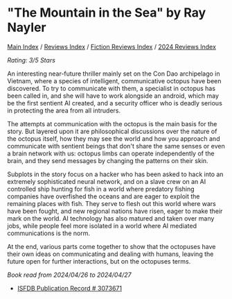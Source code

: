 # "The Mountain in the Sea" by Ray Nayler

[Main Index](../../../README.md) / [Reviews Index](../../README.md) / [Fiction Reviews Index](../README.md) / [2024 Reviews Index](README.md)

*Rating: 3/5 Stars*

An interesting near-future thriller mainly set on the Con Dao archipelago in Vietnam, where a species of intelligent, communicative octopus have been discovered. To try to communicate with them, a specialist in octopus has been called in, and she will have to work alongside an android, which may be the first sentient AI created, and a security officer who is deadly serious in protecting the area from all intruders.

The attempts at communication with the octopus is the main basis for the story. But layered upon it are philosophical discussions over the nature of the octopus itself, how they may see the world and how you approach and communicate with sentient beings that don't share the same senses or even a brain network with us: octopus limbs can operate independently of the brain, and they send messages by changing the patterns on their skin.

Subplots in the story focus on a hacker who has been asked to hack into an extremely sophisticated neural network, and on a slave crew on an AI controlled ship hunting for fish in a world where predatory fishing companies have overfished the oceans and are eager to exploit the remaining places with fish. They serve to flesh out this world where wars have been fought, and new regional nations have risen, eager to make their mark on the world. AI technology has also matured and taken over many jobs, while people feel more isolated in a world where AI mediated communications is the norm.

At the end, various parts come together to show that the octopuses have their own ideas on communicating and dealing with humans, leaving the future open for further interactions, but on the octopuses terms.

*Book read from 2024/04/26 to 2024/04/27*

- [ISFDB Publication Record # 3073671](https://www.isfdb.org/cgi-bin/title.cgi?3073671)
